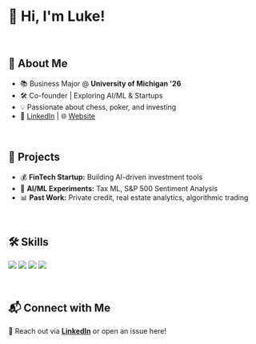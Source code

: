 # 👋 Hi, I'm Luke! 

<br>

## 📌 About Me
- 📚 Business Major @ **University of Michigan '26**
- 🛠️ Co-founder | Exploring AI/ML & Startups
- 💡 Passionate about chess, poker, and investing
- 🔗 [LinkedIn](https://www.linkedin.com/in/zhuluke/) | 🌐 [Website](https://photricity.com/flw/ajax/)

<br>

## 🚀 Projects
- 💰 **FinTech Startup:** Building AI-driven investment tools
- 🤖 **AI/ML Experiments:** Tax ML, S&P 500 Sentiment Analysis
- 📊 **Past Work:** Private credit, real estate analytics, algorithmic trading

<br>

## 🛠️ Skills  
<p align="left">
  <img src="https://img.shields.io/badge/Python-3776AB?style=for-the-badge&logo=python&logoColor=white">
  <img src="https://img.shields.io/badge/JavaScript-F7DF1E?style=for-the-badge&logo=javascript&logoColor=black">
  <img src="https://img.shields.io/badge/React-20232A?style=for-the-badge&logo=react&logoColor=61DAFB">
  <img src="https://img.shields.io/badge/TailwindCSS-38B2AC?style=for-the-badge&logo=tailwind-css&logoColor=white">
</p>

<br>

## 📬 Connect with Me
📧 Reach out via **[LinkedIn](https://www.linkedin.com/in/zhuluke/)** or open an issue here!

<!---
zhuluke1/zhuluke1 is a ✨ special ✨ repository because its `README.md` (this file) appears on your GitHub profile.
You can click the Preview link to take a look at your changes.
--->
